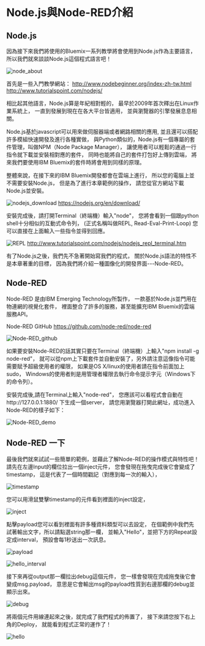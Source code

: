 # Node.js與Node-RED介紹

## Node.js

因為接下來我們將使用的Bluemix一系列教學將會使用到Node.js作為主要語言，
所以我們就來談談Node.js這個程式語言吧！

![node_about](pic/node_about.png)

首先是一些入門教學網站：
http://www.nodebeginner.org/index-zh-tw.html
http://www.tutorialspoint.com/nodejs/

相比起其他語言，Node.js算是年紀相對輕的，
最早於2009年首次釋出在Linux作業系統上，
一直到發展到現在在各大平台皆適用，
並與瀏覽器的引擎發展息息相關。

Node.js基於javascript可以用來做伺服器端或者網路相關的應用,
並且還可以搭配許多模組快速開發及進行各種實做，
與Python類似的，Node.js有一個專屬的套件管理，叫做NPM（Node Package Manager），
讓使用者可以輕鬆的通過一行指令就下載並安裝相對應的套件，
同時也能將自己的套件打包好上傳到雲端，
將來我們要使用IBM Bluemix的套件時將會用到同樣的原理。

整體來說，在接下來的IBM Bluemix開發都會在雲端上進行，
所以您的電腦上並不需要安裝Node.js，
但是為了進行本章範例的操作，
請您從官方網站下載Node.js並安裝。

![nodejs_download](pic/nodejs_download.png)
https://nodejs.org/en/download/

安裝完成後，請打開Terminal（終端機）輸入"node"，
您將會看到一個跟python shell十分相似的互動式命令列，
(正式名稱叫做REPL, Read-Eval-Print-Loop)
您可以直接在上面輸入一些指令並得到回應。

![REPL](pic/REPL.png)
http://www.tutorialspoint.com/nodejs/nodejs_repl_terminal.htm

有了Node.js之後，我們先不急著開始寫我們的程式，
關於Node.js語法的特性不是本章著重的目標，
因為我們將介紹一種圖像化的開發界面---Node-RED。


## Node-RED

Node-RED 是由IBM Emerging Technology所製作，
一款基於Node.js並門用在物連網的視覺化套件，
裡面整合了許多的服務，甚至能擴充IBM Bluemix的雲端服務API。

Node-RED GitHub
https://github.com/node-red/node-red

![Node-RED_github](pic/Node-RED_github.png)

如果要安裝Node-RED的話其實只要在Terminal（終端機）上輸入"npm install -g node-red"，
就可以從npm上下載套件並自動安裝了，另外請注意這像指令可能需要賦予超級使用者的權限，
如果是OS X/linux的使用者請在指令前面加上sudo，
Windows的使用者則是用管理者權限去執行命令提示字元（Windows下的命令列）。

安裝完成後,請在Terminal上輸入"node-red"，
您應該可以看程式會自動在http://127.0.0.1:1880/  下生成一個server，
請您用瀏覽器打開此網址，成功進入Node-RED的樣子如下：

![Node-RED_demo](pic/Node-RED_demo.png)


## Node-RED 一下

最後我們就來試試一些簡單的範例，並藉此了解Node-RED的操作模式與特性吧！
請先在左邊Input的欄位拉出一個inject元件，
您會發現在拖曳完成後它會變成了timestamp，
這是代表了一個時間戳記（對應到每一次的輸入），

![timestamp](pic/timestamp.png)

您可以用滑鼠雙擊timestamp的元件看到裡面的inject設定，

![inject](pic/intect.png)

點擊payload您可以看到裡面有許多種資料類型可以去設定，
在個範例中我們先試著輸出文字，所以請點選string那一欄，
並輸入"Hello"，並把下方的Repeat設定成interval，
預設會每1秒送出一次訊息。

![payload](pic/payload.png)

![hello_interval](pic/hello_interval.png)

接下來再從output那一欄拉出debug這個元件，
您一樣會發現在完成拖曳後它會變成msg.payload，
意思是它會輸出msg的payload性質到右邊那欄的debug並顯示出來。

![debug](pic/debug.png)

將兩個元件用線連起來之後，就完成了我們程式的佈置了，
接下來請您按下右上角的Deploy，
就能看到程式正常的運作了！

![hello](pic/hello.png)












